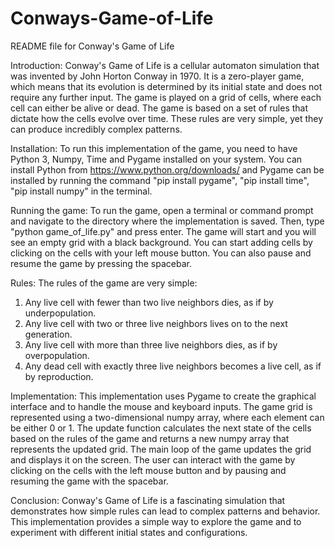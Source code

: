 # Conways-Game-of-Life

README file for Conway's Game of Life

Introduction:
Conway's Game of Life is a cellular automaton simulation that was invented by John Horton Conway in 1970. It is a zero-player game, which means that its evolution is determined by its initial state and does not require any further input. The game is played on a grid of cells, where each cell can either be alive or dead. The game is based on a set of rules that dictate how the cells evolve over time. These rules are very simple, yet they can produce incredibly complex patterns.

Installation:
To run this implementation of the game, you need to have Python 3, Numpy, Time and Pygame installed on your system. You can install Python from https://www.python.org/downloads/ and Pygame can be installed by running the command "pip install pygame", "pip install time", "pip install numpy" in the terminal.

Running the game:
To run the game, open a terminal or command prompt and navigate to the directory where the implementation is saved. Then, type "python game_of_life.py" and press enter. The game will start and you will see an empty grid with a black background. You can start adding cells by clicking on the cells with your left mouse button. You can also pause and resume the game by pressing the spacebar.

Rules:
The rules of the game are very simple:
1. Any live cell with fewer than two live neighbors dies, as if by underpopulation.
2. Any live cell with two or three live neighbors lives on to the next generation.
3. Any live cell with more than three live neighbors dies, as if by overpopulation.
4. Any dead cell with exactly three live neighbors becomes a live cell, as if by reproduction.

Implementation:
This implementation uses Pygame to create the graphical interface and to handle the mouse and keyboard inputs. The game grid is represented using a two-dimensional numpy array, where each element can be either 0 or 1. The update function calculates the next state of the cells based on the rules of the game and returns a new numpy array that represents the updated grid. The main loop of the game updates the grid and displays it on the screen. The user can interact with the game by clicking on the cells with the left mouse button and by pausing and resuming the game with the spacebar.

Conclusion:
Conway's Game of Life is a fascinating simulation that demonstrates how simple rules can lead to complex patterns and behavior. This implementation provides a simple way to explore the game and to experiment with different initial states and configurations.
